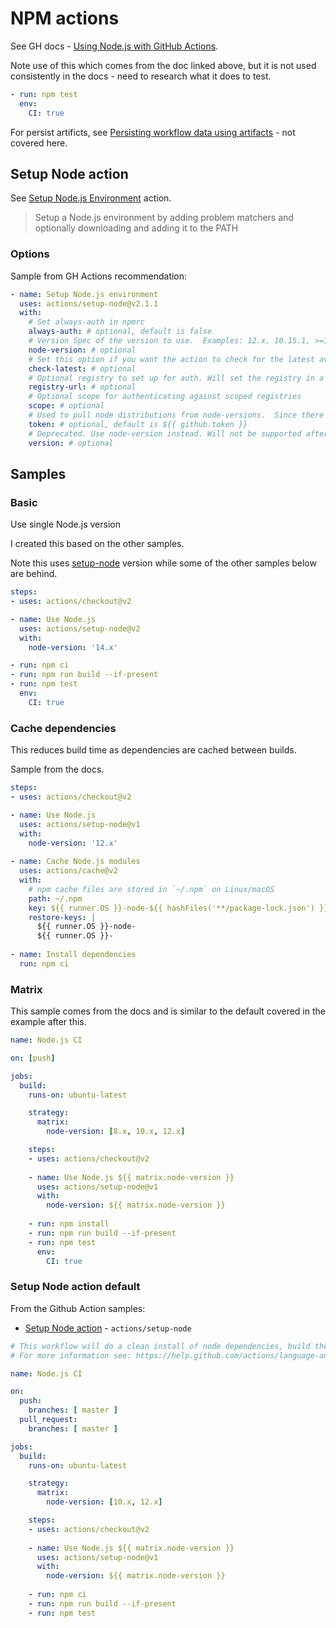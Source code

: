 # NPM actions

See GH docs - [Using Node.js with GitHub Actions](https://docs.github.com/en/actions/language-and-framework-guides/using-nodejs-with-github-actions).

Note use of this which comes from the doc linked above, but it is not used consistently in the docs - need to research what it does to test.

```yaml
- run: npm test
  env:
    CI: true
```

For persist artificts, see [Persisting workflow data using artifacts](https://docs.github.com/en/actions/configuring-and-managing-workflows/persisting-workflow-data-using-artifacts) - not covered here.


## Setup Node action

See [Setup Node.js Environment](https://github.com/marketplace/actions/setup-node-js-environment) action.

> Setup a Node.js environment by adding problem matchers and optionally downloading and adding it to the PATH

### Options

<!-- TODO move to cheatsheets and link from here -->

Sample from GH Actions recommendation:

```yaml
- name: Setup Node.js environment
  uses: actions/setup-node@v2.1.1
  with:
    # Set always-auth in npmrc
    always-auth: # optional, default is false
    # Version Spec of the version to use.  Examples: 12.x, 10.15.1, >=10.15.0
    node-version: # optional
    # Set this option if you want the action to check for the latest available version that satisfies the version spec
    check-latest: # optional
    # Optional registry to set up for auth. Will set the registry in a project level .npmrc and .yarnrc file, and set up auth to read in from env.NODE_AUTH_TOKEN
    registry-url: # optional
    # Optional scope for authenticating against scoped registries
    scope: # optional
    # Used to pull node distributions from node-versions.  Since there's a default, this is typically not supplied by the user.
    token: # optional, default is ${{ github.token }}
    # Deprecated. Use node-version instead. Will not be supported after October 1, 2019
    version: # optional
```


## Samples

### Basic

Use single Node.js version

I created this based on the other samples.

Note this uses [setup-node]() version while some of the other samples below are behind.

```yaml
steps:
- uses: actions/checkout@v2

- name: Use Node.js  
  uses: actions/setup-node@v2
  with:
    node-version: '14.x'

- run: npm ci
- run: npm run build --if-present
- run: npm test
  env:
    CI: true
```

### Cache dependencies

This reduces build time as dependencies are cached between builds.

Sample from the docs.

```yaml
steps:
- uses: actions/checkout@v2

- name: Use Node.js
  uses: actions/setup-node@v1
  with:
    node-version: '12.x'
    
- name: Cache Node.js modules
  uses: actions/cache@v2
  with:
    # npm cache files are stored in `~/.npm` on Linux/macOS
    path: ~/.npm 
    key: ${{ runner.OS }}-node-${{ hashFiles('**/package-lock.json') }}
    restore-keys: |
      ${{ runner.OS }}-node-
      ${{ runner.OS }}-
      
- name: Install dependencies
  run: npm ci
```

### Matrix

This sample comes from the docs and is similar to the default covered in the example after this.

```yaml
name: Node.js CI

on: [push]

jobs:
  build:
    runs-on: ubuntu-latest

    strategy:
      matrix:
        node-version: [8.x, 10.x, 12.x]

    steps:
    - uses: actions/checkout@v2
    
    - name: Use Node.js ${{ matrix.node-version }}
      uses: actions/setup-node@v1
      with:
        node-version: ${{ matrix.node-version }}
        
    - run: npm install
    - run: npm run build --if-present
    - run: npm test
      env:
        CI: true
```


### Setup Node action default

From the Github Action samples:

- [Setup Node action](https://github.com/marketplace/actions/setup-node-js-environment) - `actions/setup-node`

```yaml
# This workflow will do a clean install of node dependencies, build the source code and run tests across different versions of node
# For more information see: https://help.github.com/actions/language-and-framework-guides/using-nodejs-with-github-actions

name: Node.js CI

on:
  push:
    branches: [ master ]
  pull_request:
    branches: [ master ]

jobs:
  build:
    runs-on: ubuntu-latest

    strategy:
      matrix:
        node-version: [10.x, 12.x]

    steps:
    - uses: actions/checkout@v2
    
    - name: Use Node.js ${{ matrix.node-version }}
      uses: actions/setup-node@v1
      with:
        node-version: ${{ matrix.node-version }}
        
    - run: npm ci
    - run: npm run build --if-present
    - run: npm test
```
